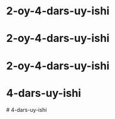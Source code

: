# 2-oy-4-dars-uy-ishi
# 2-oy-4-dars-uy-ishi
# 2-oy-4-dars-uy-ishi
# 4-dars-uy-ishi
#   4 - d a r s - u y - i s h i  
 